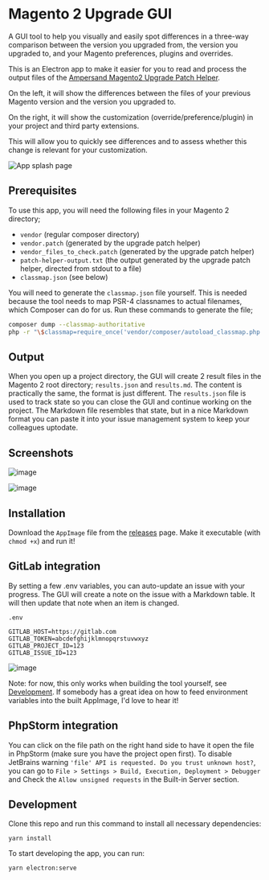 # Magento 2 Upgrade GUI

A GUI tool to help you visually and easily spot differences in a three-way comparison between the version you upgraded from, the version you upgraded to, and your Magento preferences, plugins and overrides.

This is an Electron app to make it easier for you to read and process the output files of the [Ampersand Magento2 Upgrade Patch Helper](https://github.com/AmpersandHQ/ampersand-magento2-upgrade-patch-helper).

On the left, it will show the differences between the files of your previous Magento version and the version you upgraded to.

On the right, it will show the customization (override/preference/plugin) in your project and third party extensions. 

This will allow you to quickly see differences and to assess whether this change is relevant for your customization.

![App splash page](https://user-images.githubusercontent.com/431360/146059219-13fb222f-b92b-4a5b-97b5-91778c60769f.png)

## Prerequisites

To use this app, you will need the following files in your Magento 2 directory;
- `vendor` (regular composer directory)
- `vendor.patch` (generated by the upgrade patch helper)
- `vendor_files_to_check.patch` (generated by the upgrade patch helper)
- `patch-helper-output.txt` (the output generated by the upgrade patch helper, directed from stdout to a file)
- `classmap.json` (see below)

You will need to generate the `classmap.json` file yourself. This is needed because the tool needs to map PSR-4 classnames to actual filenames, which Composer can do for us. Run these commands to generate the file;

```bash
composer dump --classmap-authoritative
php -r "\$classmap=require_once('vendor/composer/autoload_classmap.php'); echo json_encode(\$classmap);" > classmap.json
```

## Output

When you open up a project directory, the GUI will create 2 result files in the Magento 2 root directory; `results.json` and `results.md`. The content is practically the same, the format is just different. The `results.json` file is used to track state so you can close the GUI and continue working on the project. The Markdown file resembles that state, but in a nice Markdown format you can paste it into your issue management system to keep your colleagues uptodate.

## Screenshots

![image](https://user-images.githubusercontent.com/431360/188888785-e4add7f7-6331-489a-acb7-83620484b8a1.png)

![image](https://user-images.githubusercontent.com/431360/188888901-280173d2-b074-46d6-a77b-7c50114662ef.png)

## Installation

Download the `AppImage` file from the [releases](https://github.com/elgentos/magento2-upgrade-gui/releases) page. Make it executable (with `chmod +x`) and run it!

## GitLab integration

By setting a few .env variables, you can auto-update an issue with your progress. The GUI will create a note on the issue with a Markdown table. It will then update that note when an item is changed.

`.env`

```
GITLAB_HOST=https://gitlab.com
GITLAB_TOKEN=abcdefghijklmnopqrstuvwxyz
GITLAB_PROJECT_ID=123
GITLAB_ISSUE_ID=123
```

![image](https://user-images.githubusercontent.com/431360/188888302-46c79be9-d499-4dcf-b71a-7359d09bdcf3.png)

Note: for now, this only works when building the tool yourself, see [Development](#development). If somebody has a great idea on how to feed environment variables into the built AppImage, I'd love to hear it!

## PhpStorm integration

You can click on the file path on the right hand side to have it open the file in PhpStorm (make sure you have the project open first). To disable JetBrains warning `'file' API is requested. Do you trust unknown host?`, you can go to `File > Settings > Build, Execution, Deployment > Debugger` and Check the `Allow unsigned requests` in the Built-in Server section.

## Development

Clone this repo and run this command to install all necessary dependencies:

```
yarn install
```

To start developing the app, you can run:

```
yarn electron:serve
```
